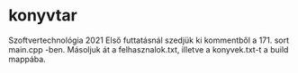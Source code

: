 # konyvtar
Szoftvertechnológia 2021
Első futtatásnál szedjük ki kommentből a 171. sort main.cpp -ben.
Másoljuk át a felhasznalok.txt, illetve a konyvek.txt-t a build mappába.

